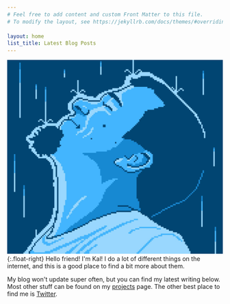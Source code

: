 ```yaml
---
# Feel free to add content and custom Front Matter to this file.
# To modify the layout, see https://jekyllrb.com/docs/themes/#overriding-theme-defaults

layout: home
list_title: Latest Blog Posts
---
```


![pixel art by Jeff Ramos @ohjefframos](/assets/andrew_pixel.jpg){:.float-right}
Hello friend! I'm Kal! I do a lot of different things on the internet, and this is a good place to find a bit more about them.

My blog won't update super often, but you can find my latest writing below. Most other stuff can be found on my [projects](/projects) page. The other best place to find me is [Twitter](https://twitter.com/kaldrenon).

